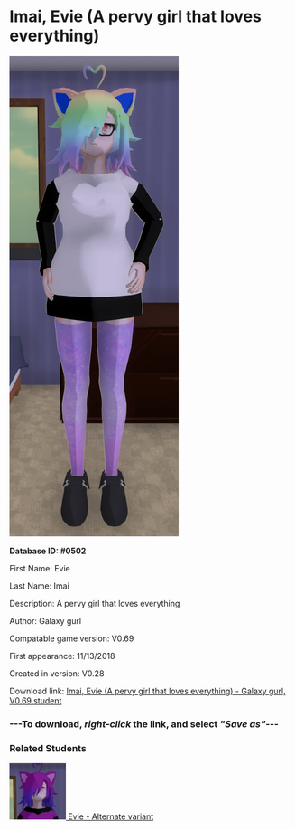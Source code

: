 # Imai, Evie (A pervy girl that loves everything)

<img src="../../Files/Images/Imai, Evie (A pervy girl that loves everything).png" title="Imai, Evie (A pervy girl that loves everything) - Galaxy gurl, V0.69">

**Database ID: #0502**

First Name: Evie

Last Name: Imai

Description: A pervy girl that loves everything

Author: Galaxy gurl

Compatable game version: V0.69

First appearance: 11/13/2018

Created in version: V0.28

Download link: <a href="https://raw.githubusercontent.com/Arbiter1223/Daigaku-Gurashi-Custom-Students/master/Files/Student%20Files/Imai%2C%20Evie%20(A%20pervy%20girl%20that%20loves%20everything)%20-%20Galaxy%20gurl%2C%20V0.69.student">Imai, Evie (A pervy girl that loves everything) - Galaxy gurl, V0.69.student</a>

### ---**To download, _right-click_ the link, and select _"Save as"_**---

### Related Students

<a href="Imai, Evie (Evie in another form).md"><img src="../../Files/Thumbs/Imai, Evie (Evie in another form).png" height="100" width="100" title="Imai, Evie (Evie in another form) - Galaxy gurl, V0.69"></a><a href="Imai, Evie (Evie in another form).md"> Evie - Alternate variant</a>


